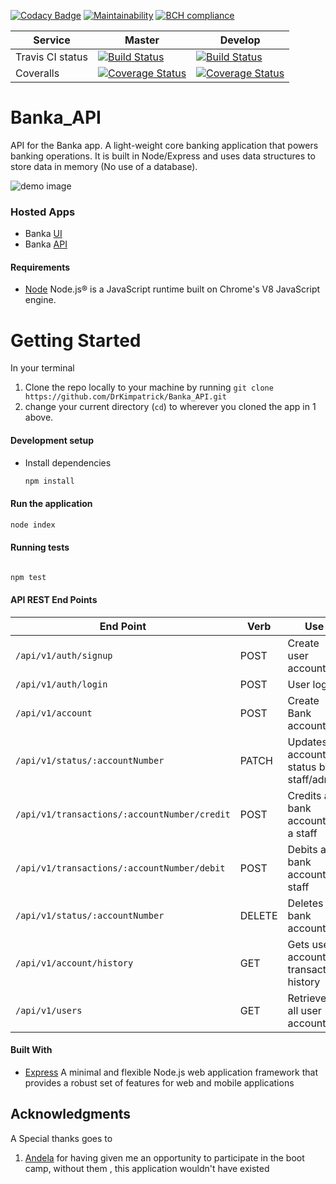 [![Codacy Badge](https://api.codacy.com/project/badge/Grade/8f95f225d4c94ab0b7f4d922dcdd4871)](https://www.codacy.com/app/DrKimpatrick/Banka_API?utm_source=github.com&utm_medium=referral&utm_content=DrKimpatrick/Banka_API&utm_campaign=Badge_Grade) [![Maintainability](https://api.codeclimate.com/v1/badges/7785b47cc7abf23bf8c2/maintainability)](https://codeclimate.com/github/DrKimpatrick/Banka_API/maintainability) [![BCH compliance](https://bettercodehub.com/edge/badge/DrKimpatrick/Banka_API?branch=master)](https://bettercodehub.com/)

| Service          | Master                                                                                                                                                                   | Develop                                                                                                                                                                    |
| ---------------- | ------------------------------------------------------------------------------------------------------------------------------------------------------------------------ | -------------------------------------------------------------------------------------------------------------------------------------------------------------------------- |
| Travis CI status | [![Build Status](https://travis-ci.org/DrKimpatrick/Banka_API.svg?branch=master)](https://travis-ci.org/DrKimpatrick/Banka_API)                                          | [![Build Status](https://travis-ci.org/DrKimpatrick/Banka_API.svg?branch=develop)](https://travis-ci.org/DrKimpatrick/Banka_API)                                           |
| Coveralls        | [![Coverage Status](https://coveralls.io/repos/github/DrKimpatrick/Banka_API/badge.svg?branch=master)](https://coveralls.io/github/DrKimpatrick/Banka_API?branch=master) | [![Coverage Status](https://coveralls.io/repos/github/DrKimpatrick/Banka_API/badge.svg?branch=develop)](https://coveralls.io/github/DrKimpatrick/Banka_API?branch=develop) |

# Banka_API

API for the Banka app. A light-weight core banking application that powers banking operations. It is built in Node/Express and uses data structures to store data in memory (No use of a database).

![demo image](demo.gif "Demo")

### Hosted Apps

- Banka [UI](https://drkimpatrick.github.io/Banka/UI/)
- Banka [API](https://bankaapi.herokuapp.com/)

#### Requirements

- [Node](https://nodejs.org/en/) Node.js® is a JavaScript runtime built on Chrome's V8 JavaScript engine.

# Getting Started

In your terminal

1. Clone the repo locally to your machine by running `git clone https://github.com/DrKimpatrick/Banka_API.git`
2. change your current directory (`cd`) to wherever you cloned the app in 1 above.

#### Development setup

- Install dependencies
  ```bash
  npm install
  ```

#### Run the application

```bash
node index
```

#### Running tests

```bash

npm test

```

#### API REST End Points

| End Point                                    | Verb   | Use                                   |
| -------------------------------------------- | ------ | ------------------------------------- |
| `/api/v1/auth/signup`                        | POST   | Create user account                   |
| `/api/v1/auth/login`                         | POST   | User login                            |
| `/api/v1/account`                            | POST   | Create Bank account                   |
| `/api/v1/status/:accountNumber`              | PATCH  | Updates account status by staff/admin |
| `/api/v1/transactions/:accountNumber/credit` | POST   | Credits a bank account by a staff     |
| `/api/v1/transactions/:accountNumber/debit`  | POST   | Debits a bank account by staff        |
| `/api/v1/status/:accountNumber`              | DELETE | Deletes a bank account                |
| `/api/v1/account/history`                    | GET    | Gets user account transaction history |
| `/api/v1/users`                              | GET    | Retrieves all user accounts           |

#### Built With

- [Express](https://expressjs.com/) A minimal and flexible Node.js web application framework that provides a robust set of features for web and mobile applications

## Acknowledgments

A Special thanks goes to

1. [Andela](https://andela.com/) for having given me an opportunity to participate in the boot camp, without them , this application wouldn't have existed
